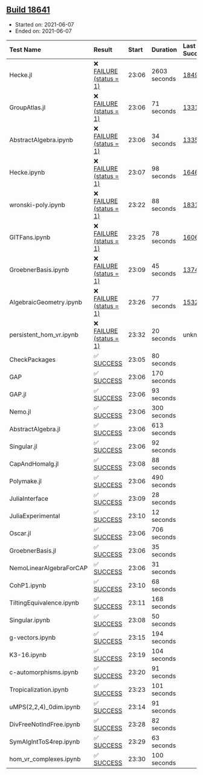 ## [Build 18641](https://oscarci.mathematik.uni-kl.de/job/oscar/18641/)

* Started on: 2021-06-07
* Ended on: 2021-06-07

| Test Name    | Result | Start | Duration | Last Success | First Failure |
|:-------------|:-------|:------|:---------|:-------------|:--------------|
| Hecke.jl | ❌ [FAILURE (status = 1)](https://oscarci.mathematik.uni-kl.de/job/oscar/18641/artifact/logs/build-18641/Hecke.jl.log) | 23:06 | 2603 seconds | [18490](https://oscarci.mathematik.uni-kl.de/job/oscar/18490/) | [18491](https://oscarci.mathematik.uni-kl.de/job/oscar/18491/) |
| GroupAtlas.jl | ❌ [FAILURE (status = 1)](https://oscarci.mathematik.uni-kl.de/job/oscar/18641/artifact/logs/build-18641/GroupAtlas.jl.log) | 23:06 | 71 seconds | [13311](https://oscarci.mathematik.uni-kl.de/job/oscar/13311/) | [13312](https://oscarci.mathematik.uni-kl.de/job/oscar/13312/) |
| AbstractAlgebra.ipynb | ❌ [FAILURE (status = 1)](https://oscarci.mathematik.uni-kl.de/job/oscar/18641/artifact/logs/build-18641/AbstractAlgebra.ipynb.log) | 23:06 | 34 seconds | [13355](https://oscarci.mathematik.uni-kl.de/job/oscar/13355/) | [13356](https://oscarci.mathematik.uni-kl.de/job/oscar/13356/) |
| Hecke.ipynb | ❌ [FAILURE (status = 1)](https://oscarci.mathematik.uni-kl.de/job/oscar/18641/artifact/logs/build-18641/Hecke.ipynb.log) | 23:07 | 98 seconds | [16463](https://oscarci.mathematik.uni-kl.de/job/oscar/16463/) | [16464](https://oscarci.mathematik.uni-kl.de/job/oscar/16464/) |
| wronski-poly.ipynb | ❌ [FAILURE (status = 1)](https://oscarci.mathematik.uni-kl.de/job/oscar/18641/artifact/logs/build-18641/wronski-poly.ipynb.log) | 23:22 | 88 seconds | [18314](https://oscarci.mathematik.uni-kl.de/job/oscar/18314/) | [18315](https://oscarci.mathematik.uni-kl.de/job/oscar/18315/) |
| GITFans.ipynb | ❌ [FAILURE (status = 1)](https://oscarci.mathematik.uni-kl.de/job/oscar/18641/artifact/logs/build-18641/GITFans.ipynb.log) | 23:25 | 78 seconds | [16068](https://oscarci.mathematik.uni-kl.de/job/oscar/16068/) | [16069](https://oscarci.mathematik.uni-kl.de/job/oscar/16069/) |
| GroebnerBasis.ipynb | ❌ [FAILURE (status = 1)](https://oscarci.mathematik.uni-kl.de/job/oscar/18641/artifact/logs/build-18641/GroebnerBasis.ipynb.log) | 23:09 | 45 seconds | [13748](https://oscarci.mathematik.uni-kl.de/job/oscar/13748/) | [13749](https://oscarci.mathematik.uni-kl.de/job/oscar/13749/) |
| AlgebraicGeometry.ipynb | ❌ [FAILURE (status = 1)](https://oscarci.mathematik.uni-kl.de/job/oscar/18641/artifact/logs/build-18641/AlgebraicGeometry.ipynb.log) | 23:26 | 77 seconds | [15322](https://oscarci.mathematik.uni-kl.de/job/oscar/15322/) | [15323](https://oscarci.mathematik.uni-kl.de/job/oscar/15323/) |
| persistent_hom_vr.ipynb | ❌ [FAILURE (status = 1)](https://oscarci.mathematik.uni-kl.de/job/oscar/18641/artifact/logs/build-18641/persistent_hom_vr.ipynb.log) | 23:32 | 20 seconds | unknown | unknown |
| CheckPackages | ✅ [SUCCESS](https://oscarci.mathematik.uni-kl.de/job/oscar/18641/artifact/logs/build-18641/CheckPackages.log) | 23:05 | 80 seconds |  |  |
| GAP | ✅ [SUCCESS](https://oscarci.mathematik.uni-kl.de/job/oscar/18641/artifact/logs/build-18641/GAP.log) | 23:06 | 170 seconds |  |  |
| GAP.jl | ✅ [SUCCESS](https://oscarci.mathematik.uni-kl.de/job/oscar/18641/artifact/logs/build-18641/GAP.jl.log) | 23:06 | 93 seconds |  |  |
| Nemo.jl | ✅ [SUCCESS](https://oscarci.mathematik.uni-kl.de/job/oscar/18641/artifact/logs/build-18641/Nemo.jl.log) | 23:06 | 300 seconds |  |  |
| AbstractAlgebra.jl | ✅ [SUCCESS](https://oscarci.mathematik.uni-kl.de/job/oscar/18641/artifact/logs/build-18641/AbstractAlgebra.jl.log) | 23:06 | 613 seconds |  |  |
| Singular.jl | ✅ [SUCCESS](https://oscarci.mathematik.uni-kl.de/job/oscar/18641/artifact/logs/build-18641/Singular.jl.log) | 23:06 | 92 seconds |  |  |
| CapAndHomalg.jl | ✅ [SUCCESS](https://oscarci.mathematik.uni-kl.de/job/oscar/18641/artifact/logs/build-18641/CapAndHomalg.jl.log) | 23:08 | 88 seconds |  |  |
| Polymake.jl | ✅ [SUCCESS](https://oscarci.mathematik.uni-kl.de/job/oscar/18641/artifact/logs/build-18641/Polymake.jl.log) | 23:06 | 490 seconds |  |  |
| JuliaInterface | ✅ [SUCCESS](https://oscarci.mathematik.uni-kl.de/job/oscar/18641/artifact/logs/build-18641/JuliaInterface.log) | 23:09 | 28 seconds |  |  |
| JuliaExperimental | ✅ [SUCCESS](https://oscarci.mathematik.uni-kl.de/job/oscar/18641/artifact/logs/build-18641/JuliaExperimental.log) | 23:10 | 12 seconds |  |  |
| Oscar.jl | ✅ [SUCCESS](https://oscarci.mathematik.uni-kl.de/job/oscar/18641/artifact/logs/build-18641/Oscar.jl.log) | 23:06 | 706 seconds |  |  |
| GroebnerBasis.jl | ✅ [SUCCESS](https://oscarci.mathematik.uni-kl.de/job/oscar/18641/artifact/logs/build-18641/GroebnerBasis.jl.log) | 23:06 | 35 seconds |  |  |
| NemoLinearAlgebraForCAP | ✅ [SUCCESS](https://oscarci.mathematik.uni-kl.de/job/oscar/18641/artifact/logs/build-18641/NemoLinearAlgebraForCAP.log) | 23:06 | 31 seconds |  |  |
| CohP1.ipynb | ✅ [SUCCESS](https://oscarci.mathematik.uni-kl.de/job/oscar/18641/artifact/logs/build-18641/CohP1.ipynb.log) | 23:10 | 68 seconds |  |  |
| TiltingEquivalence.ipynb | ✅ [SUCCESS](https://oscarci.mathematik.uni-kl.de/job/oscar/18641/artifact/logs/build-18641/TiltingEquivalence.ipynb.log) | 23:11 | 168 seconds |  |  |
| Singular.ipynb | ✅ [SUCCESS](https://oscarci.mathematik.uni-kl.de/job/oscar/18641/artifact/logs/build-18641/Singular.ipynb.log) | 23:08 | 50 seconds |  |  |
| g-vectors.ipynb | ✅ [SUCCESS](https://oscarci.mathematik.uni-kl.de/job/oscar/18641/artifact/logs/build-18641/g-vectors.ipynb.log) | 23:15 | 194 seconds |  |  |
| K3-16.ipynb | ✅ [SUCCESS](https://oscarci.mathematik.uni-kl.de/job/oscar/18641/artifact/logs/build-18641/K3-16.ipynb.log) | 23:19 | 104 seconds |  |  |
| c-automorphisms.ipynb | ✅ [SUCCESS](https://oscarci.mathematik.uni-kl.de/job/oscar/18641/artifact/logs/build-18641/c-automorphisms.ipynb.log) | 23:20 | 91 seconds |  |  |
| Tropicalization.ipynb | ✅ [SUCCESS](https://oscarci.mathematik.uni-kl.de/job/oscar/18641/artifact/logs/build-18641/Tropicalization.ipynb.log) | 23:23 | 101 seconds |  |  |
| uMPS(2,2,4)_0dim.ipynb | ✅ [SUCCESS](https://oscarci.mathematik.uni-kl.de/job/oscar/18641/artifact/logs/build-18641/uMPS-2-2-4-_0dim.ipynb.log) | 23:14 | 91 seconds |  |  |
| DivFreeNotIndFree.ipynb | ✅ [SUCCESS](https://oscarci.mathematik.uni-kl.de/job/oscar/18641/artifact/logs/build-18641/DivFreeNotIndFree.ipynb.log) | 23:28 | 82 seconds |  |  |
| SymAlgIntToS4rep.ipynb | ✅ [SUCCESS](https://oscarci.mathematik.uni-kl.de/job/oscar/18641/artifact/logs/build-18641/SymAlgIntToS4rep.ipynb.log) | 23:29 | 63 seconds |  |  |
| hom_vr_complexes.ipynb | ✅ [SUCCESS](https://oscarci.mathematik.uni-kl.de/job/oscar/18641/artifact/logs/build-18641/hom_vr_complexes.ipynb.log) | 23:30 | 100 seconds |  |  |
